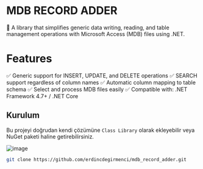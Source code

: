 # MDB RECORD ADDER

🚀 A library that simplifies generic data writing, reading, and table management operations with Microsoft Access (MDB) files using .NET.

# Features

✅ Generic support for INSERT, UPDATE, and DELETE operations 
✅ SEARCH support regardless of column names 
✅ Automatic column mapping to table schema 
✅ Select and process MDB files easily 
✅ Compatible with: .NET Framework 4.7+ / .NET Core 

## Kurulum

Bu projeyi doğrudan kendi çözümüne `Class Library` olarak ekleyebilir veya NuGet paketi haline getirebilirsiniz.

![image](https://github.com/user-attachments/assets/c12daff4-20c9-4059-89c7-1d14e59ed352)

```bash
git clone https://github.com/erdincdegirmenci/mdb_record_adder.git

